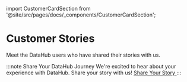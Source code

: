 import CustomerCardSection from '@site/src/pages/docs/_components/CustomerCardSection';

# Customer Stories

Meet the DataHub users who have shared their stories with us.

:::note Share Your DataHub Journey
We're excited to hear about your experience with DataHub. Share your story with us!
<a
    className='button button--secondary button--md'
    href="">
Share Your Story
</a>
:::

<CustomerCardSection />

